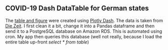 ## COVID-19 Dash DataTable for German states

The [table and figure](https://covid19basucrud.herokuapp.com/) were created using [Plotly Dash](https://plotly.com/dash/). The data is taken from [Die Zeit](https://www.zeit.de/wissen/corona-karte-deutschland-aktuelle-zahlen-landkreise#woher-kommen-die-daten). I first clean it a bit, change it into a Pandas dataframe and then send it to a PostgreSQL database on Amazon RDS. This is automated using cron. My app then queries this database (well not really, because I load the entire table up-front *select * from table*)
